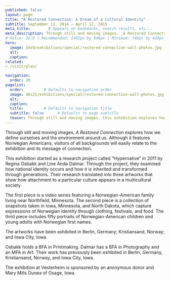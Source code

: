 ```yaml
---
published: false
layout: page
title: "A Restored Connection: A Dream of a Cultural Identity"
subtitle: September 12, 2014 – April 12, 2015
meta_title:        # Appears on bookmarks, search results, etc...
meta_description: Through still and moving images, _A Restored Connection_ explores how we define ourselves and the environment around us.
# Ratio: 16:9 | Recommended: 1492px by 840px | Minimum: 746px by 420px
hero:
  image: 16x9/exhibitions/special/restored-connection-wall-photos.jpg
  alt:
  caption:
related:
- /visit/plan/

navigation:
  order: 20
pagelist:
  order:         # Defaults to navigation order
  image: 46x21/exhibitions/special/restored-connection-wall-photos.jpg
  alt:
  caption: 
  title:         # Defaults to navigation title
  subtitle: false      # Defaults to page subtitle
  teaser: Through still and moving images, this exhibition explores how we define ourselves and the environment around us. Although it features Norwegian Americans, visitors of all backgrounds will relate to its message of connection. On view through April 12, 2015.
---
```

Through still and moving images, _A Restored Connection_ explores how we define ourselves and the environment around us. Although it features Norwegian Americans, visitors of all backgrounds will easily relate to the exhibition and its message of connection.

This exhibition started as a research project called “Hypernative” in 2011 by Regina Osbakk and Line Anda Dalmar. Through the project, they examined how national identity occurs and how it is inherited and transformed through generations. Their research translated into three artworks that show how attachment to a particular culture appears in a multicultural society.

The first piece is a video series featuring a Norwegian-American family living near Northfield, Minnesota. The second piece is a collection of snapshots taken in Iowa, Minnesota, and North Dakota, which capture expressions of Norwegian identity through clothing, festivals, and food. The third piece includes fifty portraits of Norwegian-American children and young adults with Norwegian first names.

The artworks have been exhibited in Berlin, Germany; Kristiansand, Norway; and Iowa City, Iowa.

Osbakk holds a BFA in Printmaking. Dalmar has a BFA in Photography and an MFA in Art. Their work has previously been exhibited in Berlin, Germany, Kristiansand, Norway, and Iowa City, Iowa.

The exhibition at Vesterheim is sponsored by an anonymous donor and Mary Mills Dunea of Osage, Iowa.